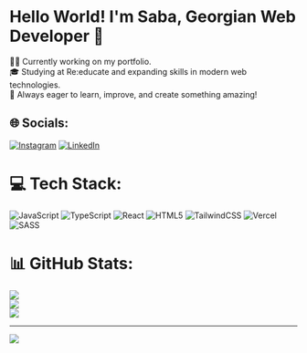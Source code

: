 # Hello World! I'm Saba, Georgian Web Developer 👋
👨‍💻 Currently working on my portfolio.<br>🎓 Studying at Re:educate and expanding skills in modern web technologies.<br>🚀 Always eager to learn, improve, and create something amazing!


## 🌐 Socials:
[![Instagram](https://img.shields.io/badge/Instagram-%23E4405F.svg?logo=Instagram&logoColor=white)](https://instagram.com/pailodze_saba) [![LinkedIn](https://img.shields.io/badge/LinkedIn-%230077B5.svg?logo=linkedin&logoColor=white)](https://www.linkedin.com/in/saba-pailodze-040952300/) 

# 💻 Tech Stack:
![JavaScript](https://img.shields.io/badge/javascript-%23323330.svg?style=for-the-badge&logo=javascript&logoColor=%23F7DF1E) ![TypeScript](https://img.shields.io/badge/typescript-%23007ACC.svg?style=for-the-badge&logo=typescript&logoColor=white) ![React](https://img.shields.io/badge/react-%2320232a.svg?style=for-the-badge&logo=react&logoColor=%2361DAFB) ![HTML5](https://img.shields.io/badge/html5-%23E34F26.svg?style=for-the-badge&logo=html5&logoColor=white) ![TailwindCSS](https://img.shields.io/badge/tailwindcss-%2338B2AC.svg?style=for-the-badge&logo=tailwind-css&logoColor=white) ![Vercel](https://img.shields.io/badge/vercel-%23000000.svg?style=for-the-badge&logo=vercel&logoColor=white) ![SASS](https://img.shields.io/badge/SASS-hotpink.svg?style=for-the-badge&logo=SASS&logoColor=white)
# 📊 GitHub Stats:
![](https://github-readme-stats.vercel.app/api?username=SabaPailcodeze&theme=dark&hide_border=false&include_all_commits=false&count_private=false)<br/>
![](https://github-readme-streak-stats.herokuapp.com/?user=SabaPailcodeze&theme=dark&hide_border=false)<br/>
![](https://github-readme-stats.vercel.app/api/top-langs/?username=SabaPailcodeze&theme=dark&hide_border=false&include_all_commits=false&count_private=false&layout=compact)

---
[![](https://visitcount.itsvg.in/api?id=SabaPailcodeze&icon=0&color=0)](https://visitcount.itsvg.in)

<!-- Proudly created with GPRM ( https://gprm.itsvg.in ) -->
